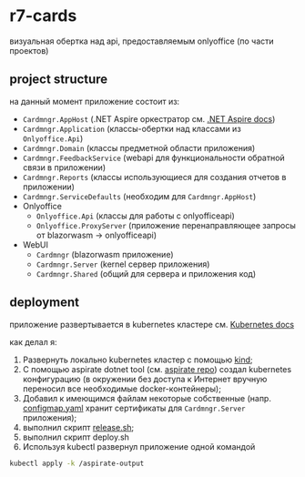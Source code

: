 # r7-cards

визуальная обертка над api, предоставляемым onlyoffice (по части проектов)

## project structure

на данный момент приложение состоит из:

- `Cardmngr.AppHost` (.NET Aspire оркестратор см. [.NET Aspire docs](https://learn.microsoft.com/en-us/dotnet/aspire/))
- `Cardmngr.Application` (классы-обертки над классами из `Onlyoffice.Api`)
- `Cardmngr.Domain` (классы предметной области приложения)
- `Cardmngr.FeedbackService` (webapi для функциональности обратной связи в приложении)
- `Cardmngr.Reports` (классы использующиеся для создания отчетов в приложении)
- `Cardmngr.ServiceDefaults` (необходим для `Cardmngr.AppHost`)
- Onlyoffice
  - `Onlyoffice.Api` (классы для работы с onlyofficeapi)
  - `Onlyoffice.ProxyServer` (приложение перенаправляющее запросы от blazorwasm -> onlyofficeapi)
- WebUI
  - `Cardmngr` (blazorwasm приложение)
  - `Cardmngr.Server` (kernel сервер приложения)
  - `Cardmngr.Shared` (общий для сервера и приложения код)

## deployment

приложение развертывается в kubernetes кластере см. [Kubernetes docs](https://kubernetes.io/docs/home/)

как делал я:

1. Развернуть локально kubernetes кластер с помощью [kind](https://kind.sigs.k8s.io/docs/user/working-offline/);
2. С помощью aspirate dotnet tool (см. [aspirate repo](https://github.com/prom3theu5/aspirational-manifests)) создал kubernetes конфигурацию (в окружении без доступа к Интернет вручную переносил все необходимые docker-контейнеры);
3. Добавил к имеющимся файлам некоторые собственные (напр. [configmap.yaml](Cardmngr.AppHost/aspirate-output/configmap.yaml) хранит сертификаты для `Cardmngr.Server` приложения);
4. выполнил скрипт [release.sh](/release.sh);
5. выполнил скрипт deploy.sh
6. Используя kubectl развернул приложение одной командой
```bash
kubectl apply -k /aspirate-output
```
